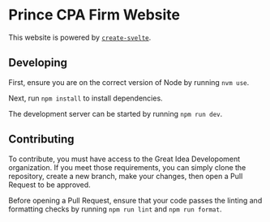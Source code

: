 # Prince CPA Firm Website

This website is powered by [`create-svelte`](https://github.com/sveltejs/kit/tree/main/packages/create-svelte).

## Developing

First, ensure you are on the correct version of Node by running `nvm use`.

Next, run `npm install` to install dependencies.

The development server can be started by running `npm run dev`.

## Contributing

To contribute, you must have access to the Great Idea Developoment organization. If you meet those requirements, you can simply clone the repository, create a new branch, make your changes, then open a Pull Request to be approved.

Before opening a Pull Request, ensure that your code passes the linting and formatting checks by running `npm run lint` and `npm run format`.
